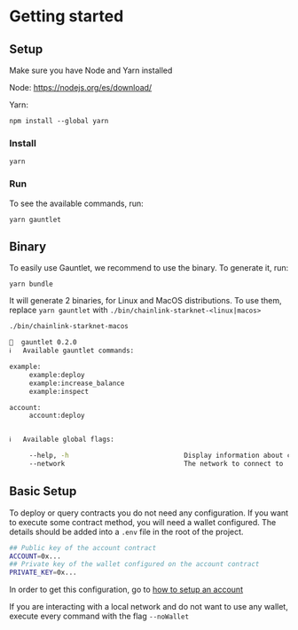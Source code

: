 # Getting started

## Setup

Make sure you have Node and Yarn installed

Node: https://nodejs.org/es/download/

Yarn:

```
npm install --global yarn
```

### Install

```
yarn
```

### Run

To see the available commands, run:

```
yarn gauntlet
```

## Binary

To easily use Gauntlet, we recommend to use the binary. To generate it, run:

```
yarn bundle
```

It will generate 2 binaries, for Linux and MacOS distributions. To use them, replace `yarn gauntlet` with `./bin/chainlink-starknet-<linux|macos>`

```bash
./bin/chainlink-starknet-macos

🧤  gauntlet 0.2.0
ℹ️   Available gauntlet commands:

example:
     example:deploy
     example:increase_balance
     example:inspect

account:
     account:deploy


ℹ️   Available global flags:

     --help, -h                             Display information about command usage
     --network                              The network to connect to
```

## Basic Setup

To deploy or query contracts you do not need any configuration. If you want to execute some contract method, you will need a wallet configured. The details should be added into a `.env` file in the root of the project.

```bash
## Public key of the account contract
ACCOUNT=0x...
## Private key of the wallet configured on the account contract
PRIVATE_KEY=0x...
```

In order to get this configuration, go to [how to setup an account](../../packages-ts/gauntlet-starknet-account/README.md#setup-an-account)

If you are interacting with a local network and do not want to use any wallet, execute every command with the flag `--noWallet`
